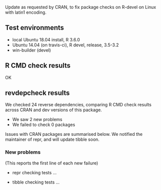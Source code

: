Update as requested by CRAN, to fix package checks on R-devel on Linux with latin1 encoding.

## Test environments

* local Ubuntu 18.04 install, R 3.6.0
* Ubuntu 14.04 (on travis-ci), R devel, release, 3.5-3.2
* win-builder (devel)

## R CMD check results

OK

## revdepcheck results

We checked 24 reverse dependencies, comparing R CMD check results across CRAN and dev versions of this package.

 * We saw 2 new problems
 * We failed to check 0 packages

Issues with CRAN packages are summarised below. We notified the maintainer of repr, and will update tibble soon.

### New problems
(This reports the first line of each new failure)

* repr
  checking tests ...

* tibble
  checking tests ...
